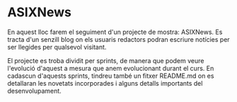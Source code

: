 # ASIXNews

En aquest lloc farem el seguiment d'un projecte de mostra: ASIXNews. Es tracta d'un senzill blog on els usuaris redactors podran escriure notícies per ser llegides per qualsevol visitant. 

El projecte es troba dividit per sprints, de manera que podem veure l'evolució d'aquest a mesura que anem evolucionant durant el curs. En cadascun d'aquests sprints, tindreu també un fitxer README.md on es detallaran les novetats incorporades i alguns detalls importants del desenvolupament.

